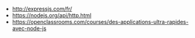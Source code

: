- http://expressjs.com/fr/
- https://nodejs.org/api/http.html
- https://openclassrooms.com/courses/des-applications-ultra-rapides-avec-node-js
